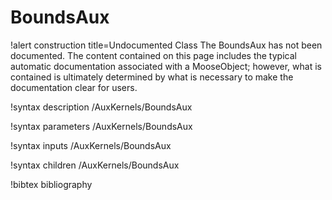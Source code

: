 <!-- MOOSE Documentation Stub: Remove this when content is added. -->

# BoundsAux

!alert construction title=Undocumented Class
The BoundsAux has not been documented. The content contained on this page includes the
typical automatic documentation associated with a MooseObject; however, what is contained is
ultimately determined by what is necessary to make the documentation clear for users.

!syntax description /AuxKernels/BoundsAux

!syntax parameters /AuxKernels/BoundsAux

!syntax inputs /AuxKernels/BoundsAux

!syntax children /AuxKernels/BoundsAux

!bibtex bibliography
